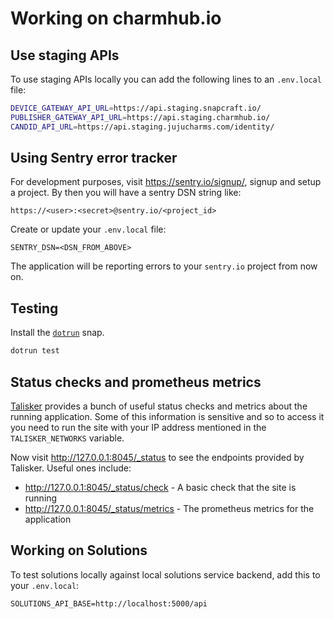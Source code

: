 # Working on charmhub.io

## Use staging APIs

To use staging APIs locally you can add the following lines to an `.env.local` file:

```bash
DEVICE_GATEWAY_API_URL=https://api.staging.snapcraft.io/
PUBLISHER_GATEWAY_API_URL=https://api.staging.charmhub.io/
CANDID_API_URL=https://api.staging.jujucharms.com/identity/
```

## Using Sentry error tracker

For development purposes, visit https://sentry.io/signup/, signup and setup a project. By then you will have a sentry DSN string like:

```
https://<user>:<secret>@sentry.io/<project_id>
```

Create or update your `.env.local` file:

```
SENTRY_DSN=<DSN_FROM_ABOVE>
```

The application will be reporting errors to your `sentry.io` project from now on.

## Testing

Install the [`dotrun`](https://snapcraft.io/dotrun) snap.

```bash
dotrun test
```

## Status checks and prometheus metrics

[Talisker](https://talisker.readthedocs.io/en/latest/) provides a bunch of useful status checks and metrics about the running application. Some of this information is sensitive and so to access it you need to run the site with your IP address mentioned in the `TALISKER_NETWORKS` variable.

Now visit http://127.0.0.1:8045/_status to see the endpoints provided by Talisker. Useful ones include:

- http://127.0.0.1:8045/_status/check - A basic check that the site is running
- http://127.0.0.1:8045/_status/metrics - The prometheus metrics for the application

## Working on Solutions

To test solutions locally against local solutions service backend, add this to your `.env.local`:

```
SOLUTIONS_API_BASE=http://localhost:5000/api
```
